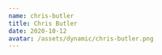 ```yaml
---
name: chris-butler
title: Chris Butler
date: 2020-10-12
avatar: /assets/dynamic/chris-butler.png
---
```

